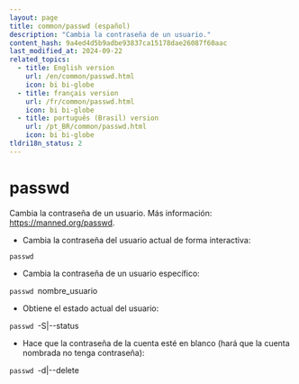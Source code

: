 ```yaml
---
layout: page
title: common/passwd (español)
description: "Cambia la contraseña de un usuario."
content_hash: 9a4ed4d5b9adbe93837ca15178dae26087f60aac
last_modified_at: 2024-09-22
related_topics:
  - title: English version
    url: /en/common/passwd.html
    icon: bi bi-globe
  - title: français version
    url: /fr/common/passwd.html
    icon: bi bi-globe
  - title: português (Brasil) version
    url: /pt_BR/common/passwd.html
    icon: bi bi-globe
tldri18n_status: 2
---
```

# passwd

Cambia la contraseña de un usuario.
Más información: <https://manned.org/passwd>.

- Cambia la contraseña del usuario actual de forma interactiva:

`passwd`

- Cambia la contraseña de un usuario específico:

`passwd `<span class="tldr-var badge badge-pill bg-dark-lm bg-white-dm text-white-lm text-dark-dm font-weight-bold">nombre_usuario</span>

- Obtiene el estado actual del usuario:

`passwd `<span class="tldr-var badge badge-pill bg-dark-lm bg-white-dm text-white-lm text-dark-dm font-weight-bold">-S|--status</span>

- Hace que la contraseña de la cuenta esté en blanco (hará que la cuenta nombrada no tenga contraseña):

`passwd `<span class="tldr-var badge badge-pill bg-dark-lm bg-white-dm text-white-lm text-dark-dm font-weight-bold">-d|--delete</span>
